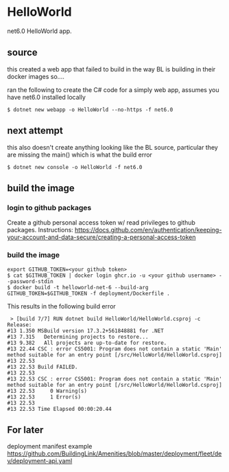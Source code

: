 # HelloWorld
net6.0 HelloWorld app.

## source
this created a web app that failed to build in the way BL is building in their docker images so....

ran the following to create the C# code for a simply web app, assumes you have net6.0 installed locally
```
$ dotnet new webapp -o HelloWorld --no-https -f net6.0
```

## next attempt
this also doesn't create anything looking like the BL source, particular they are missing the main() which is what the build error 

```
$ dotnet new console -o HelloWorld -f net6.0
```

## build the image 

### login to github packages

Create a github personal access token w/ read privileges to github packages. Instructions: https://docs.github.com/en/authentication/keeping-your-account-and-data-secure/creating-a-personal-access-token


### build the image
```
export GITHUB_TOKEN=<your github token>
$ cat $GITHUB_TOKEN | docker login ghcr.io -u <your github username> --password-stdin
$ docker build -t helloworld-net-6 --build-arg GITHUB_TOKEN=$GITHUB_TOKEN -f deployment/Dockerfile .
```

This results in the following build error
```
 > [build 7/7] RUN dotnet build HelloWorld/HelloWorld.csproj -c Release:
#13 1.350 MSBuild version 17.3.2+561848881 for .NET
#13 7.315   Determining projects to restore...
#13 9.382   All projects are up-to-date for restore.
#13 22.44 CSC : error CS5001: Program does not contain a static 'Main' method suitable for an entry point [/src/HelloWorld/HelloWorld.csproj]
#13 22.53
#13 22.53 Build FAILED.
#13 22.53
#13 22.53 CSC : error CS5001: Program does not contain a static 'Main' method suitable for an entry point [/src/HelloWorld/HelloWorld.csproj]
#13 22.53     0 Warning(s)
#13 22.53     1 Error(s)
#13 22.53
#13 22.53 Time Elapsed 00:00:20.44
```

## For later
deployment manifest example https://github.com/BuildingLink/Amenities/blob/master/deployment/fleet/dev/deployment-api.yaml